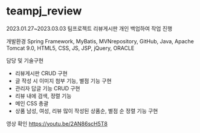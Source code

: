 # teampj_review

2023.01.27~2023.03.03
팀프로젝트 리뷰게시판 개인 백업하여 작업 진행

개발환경
Spring Framework, MyBatis, MVNrepository, GitHub,
Java, Apache Tomcat 9.0, HTML5, CSS, JS, JSP, jQuery, ORACLE

담당 및 기술구현
- 리뷰게시판 CRUD 구현
- 글 작성 시 이미지 첨부 기능, 별점 기능 구현
- 관리자 답글 기능 CRUD 구현
- 리뷰 내에 검색, 정렬 기능
- 메인 CSS 총괄
- 상품 남성, 여성, 리뷰 많이 작성된 상품순, 별점 순 정렬 기능 구현

영상 확인
https://youtu.be/2AN86scH5T8
